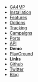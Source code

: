 - [GA4MP](/)
- [Installation](/installation)
- [Features](/features)
- [Options](/options)
- [Tracking](/tracking)
- [Campaigns](/campaigns)
- [Ports](/ports)
- [API](/api)
- **Demo**
- [PlayGround](https://ga4mp.dev/playground)
- **Links**
- [Github](https://github.com/thyngster)
- [Twitter](https://www.twitter.com/thyng)
- [Blog](https://www.thyngster.com)

